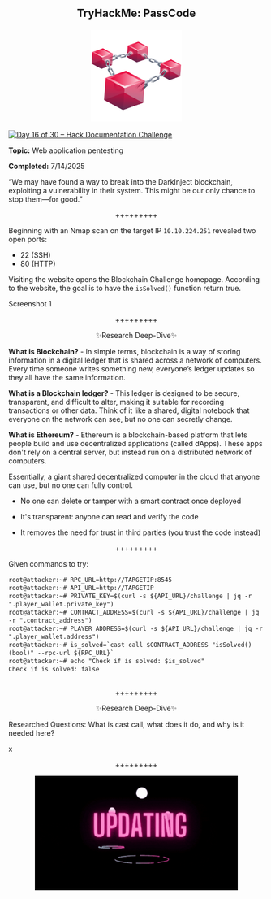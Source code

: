 **<p align="center">TryHackMe: PassCode</p>**
---

<p align="center">
  <img src="https://github.com/chaiexe/TryHackMe-Write-ups/blob/main/Red-Team/PassCode/Images/THM%20PassCode%20Image.png" alt="image alt" width="180" />
</p>

[![Day 16 of 30 – Hack Documentation Challenge](https://img.shields.io/badge/Day%2016%20of%2030-Hack%20Documentation%20Challenge-crimson?style=for-the-badge&logo=tryhackme)](https://tryhackme.com)

**Topic:** Web application pentesting 

**Completed:** 7/14/2025

“We may have found a way to break into the DarkInject blockchain, exploiting a vulnerability in their system. This might be our only chance to stop them—for good.”

<p align="center">+++++++++</p>

Beginning with an Nmap scan on the target IP `10.10.224.251` revealed two open ports:

- 22 (SSH)
- 80 (HTTP)

Visiting the website opens the Blockchain Challenge homepage. According to the website, the goal is to have the `isSolved()` function return true.

Screenshot 1

<p align="center">+++++++++</p>

<p align="center">✨Research Deep-Dive✨</p>

**What is Blockchain?** - In simple terms, blockchain is a way of storing information in a digital ledger that is shared across a network of computers. Every time someone writes something new, everyone’s ledger updates so they all have the same information.

**What is a Blockchain ledger?** - This ledger is designed to be secure, transparent, and difficult to alter, making it suitable for recording transactions or other data. Think of it like a shared, digital notebook that everyone on the network can see, but no one can secretly change.

**What is Ethereum?** - Ethereum is a blockchain-based platform that lets people build and use decentralized applications (called dApps). These apps don't rely on a central server, but instead run on a distributed network of computers. 

Essentially, a giant shared decentralized computer in the cloud that anyone can use, but no one can fully control.

- No one can delete or tamper with a smart contract once deployed

- It's transparent: anyone can read and verify the code

- It removes the need for trust in third parties (you trust the code instead)

<p align="center">+++++++++</p>

Given commands to try:
```
root@attacker:~# RPC_URL=http://TARGETIP:8545
root@attacker:~# API_URL=http://TARGETIP
root@attacker:~# PRIVATE_KEY=$(curl -s ${API_URL}/challenge | jq -r ".player_wallet.private_key")
root@attacker:~# CONTRACT_ADDRESS=$(curl -s ${API_URL}/challenge | jq -r ".contract_address")
root@attacker:~# PLAYER_ADDRESS=$(curl -s ${API_URL}/challenge | jq -r ".player_wallet.address")
root@attacker:~# is_solved=`cast call $CONTRACT_ADDRESS "isSolved()(bool)" --rpc-url ${RPC_URL}`
root@attacker:~# echo "Check if is solved: $is_solved"
Check if is solved: false
       
```
<p align="center">+++++++++</p>

<p align="center">✨Research Deep-Dive✨</p>

Researched Questions: What is cast call, what does it do, and why is it needed here?

x

<p align="center">+++++++++</p>

<p align="center">
  <img src="https://github.com/chaiexe/TryHackMe-Write-ups/blob/main/PassCode/Images/TBD.gif" alt="image alt" width="400" />
</p>
